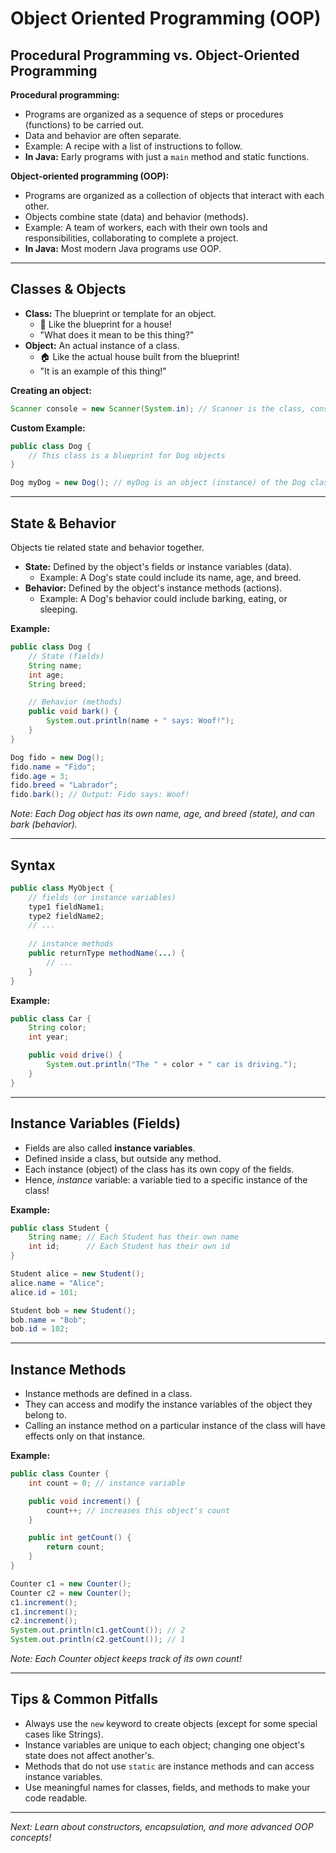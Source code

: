 # Object Oriented Programming (OOP)

## Procedural Programming vs. Object-Oriented Programming

**Procedural programming:**
- Programs are organized as a sequence of steps or procedures (functions) to be carried out.
- Data and behavior are often separate.
- Example: A recipe with a list of instructions to follow.
- **In Java:** Early programs with just a `main` method and static functions.

**Object-oriented programming (OOP):**
- Programs are organized as a collection of objects that interact with each other.
- Objects combine state (data) and behavior (methods).
- Example: A team of workers, each with their own tools and responsibilities, collaborating to complete a project.
- **In Java:** Most modern Java programs use OOP.

---

## Classes & Objects

- **Class:** The blueprint or template for an object.
  - 📰 Like the blueprint for a house!
  - "What does it mean to be this thing?"
- **Object:** An actual instance of a class.
  - 🏠 Like the actual house built from the blueprint!
  - "It is an example of this thing!"

**Creating an object:**
```java
Scanner console = new Scanner(System.in); // Scanner is the class, console is the object
```

**Custom Example:**
```java
public class Dog {
    // This class is a blueprint for Dog objects
}

Dog myDog = new Dog(); // myDog is an object (instance) of the Dog class
```

---

## State & Behavior

Objects tie related state and behavior together.

- **State:** Defined by the object's fields or instance variables (data).
  - Example: A Dog's state could include its name, age, and breed.
- **Behavior:** Defined by the object's instance methods (actions).
  - Example: A Dog's behavior could include barking, eating, or sleeping.

**Example:**
```java
public class Dog {
    // State (fields)
    String name;
    int age;
    String breed;

    // Behavior (methods)
    public void bark() {
        System.out.println(name + " says: Woof!");
    }
}

Dog fido = new Dog();
fido.name = "Fido";
fido.age = 3;
fido.breed = "Labrador";
fido.bark(); // Output: Fido says: Woof!
```
*Note: Each Dog object has its own name, age, and breed (state), and can bark (behavior).*

---

## Syntax

```java
public class MyObject {
    // fields (or instance variables)
    type1 fieldName1;
    type2 fieldName2;
    // ...
    
    // instance methods
    public returnType methodName(...) {
        // ...
    }
}
```

**Example:**
```java
public class Car {
    String color;
    int year;

    public void drive() {
        System.out.println("The " + color + " car is driving.");
    }
}
```

---

## Instance Variables (Fields)

- Fields are also called **instance variables**.
- Defined inside a class, but outside any method.
- Each instance (object) of the class has its own copy of the fields.
- Hence, *instance* variable: a variable tied to a specific instance of the class!

**Example:**
```java
public class Student {
    String name; // Each Student has their own name
    int id;      // Each Student has their own id
}

Student alice = new Student();
alice.name = "Alice";
alice.id = 101;

Student bob = new Student();
bob.name = "Bob";
bob.id = 102;
```

---

## Instance Methods

- Instance methods are defined in a class.
- They can access and modify the instance variables of the object they belong to.
- Calling an instance method on a particular instance of the class will have effects only on that instance.

**Example:**
```java
public class Counter {
    int count = 0; // instance variable

    public void increment() {
        count++; // increases this object's count
    }

    public int getCount() {
        return count;
    }
}

Counter c1 = new Counter();
Counter c2 = new Counter();
c1.increment();
c1.increment();
c2.increment();
System.out.println(c1.getCount()); // 2
System.out.println(c2.getCount()); // 1
```
*Note: Each Counter object keeps track of its own count!*

---

## Tips & Common Pitfalls
- Always use the `new` keyword to create objects (except for some special cases like Strings).
- Instance variables are unique to each object; changing one object's state does not affect another's.
- Methods that do not use `static` are instance methods and can access instance variables.
- Use meaningful names for classes, fields, and methods to make your code readable.

---

*Next: Learn about constructors, encapsulation, and more advanced OOP concepts!*

